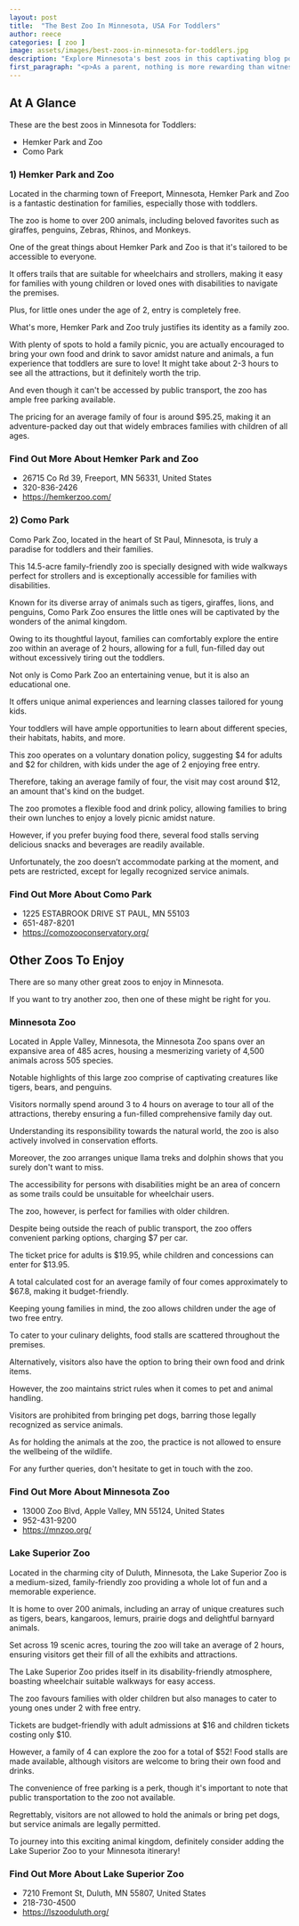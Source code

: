 ```yaml
---
layout: post
title:  "The Best Zoo In Minnesota, USA For Toddlers"
author: reece
categories: [ zoo ]
image: assets/images/best-zoos-in-minnesota-for-toddlers.jpg
description: "Explore Minnesota's best zoos in this captivating blog post. Discover wildlife at these remarkable places, perfect for family fun and educational experiences for all ages. Whether you're a local or a tourist, get ready to meet nature's most fascinating creatures."
first_paragraph: "<p>As a parent, nothing is more rewarding than witnessing the wide-eyed wonder of your toddler as they discover and engage with the world.</p><p>In Minnesota, we're fortunate to have an abundance of remarkable zoos that provide delightful opportunities for our little ones to learn and connect with nature.</p><p>In this article, we'll guide you on a virtual tour of the state's fantastic zoos, each presenting unique and engaging experiences that stimulate your toddler's curiosity, encourage their enthusiasm for animals, and cultivate their understanding of the diverse ecosystems within our three-dimensional world.</p><p>Welcome, and prepare to set them onto an exciting path of discovery, adventure, and unparalleled joy.</p>"
---
```


<div class="overview" markdown="1"> 

## At A Glance

These are the best zoos in Minnesota for Toddlers:

- Hemker Park and Zoo
- Como Park


</div>


### 1) Hemker Park and Zoo

Located in the charming town of Freeport, Minnesota, Hemker Park and Zoo is a fantastic destination for families, especially those with toddlers. 

The zoo is home to over 200 animals, including beloved favorites such as giraffes, penguins, Zebras, Rhinos, and Monkeys. 

One of the great things about Hemker Park and Zoo is that it's tailored to be accessible to everyone. 

It offers trails that are suitable for wheelchairs and strollers, making it easy for families with young children or loved ones with disabilities to navigate the premises. 

Plus, for little ones under the age of 2, entry is completely free.

What's more, Hemker Park and Zoo truly justifies its identity as a family zoo. 

With plenty of spots to hold a family picnic, you are actually encouraged to bring your own food and drink to savor amidst nature and animals, a fun experience that toddlers are sure to love! It might take about 2-3 hours to see all the attractions, but it definitely worth the trip. 

And even though it can't be accessed by public transport, the zoo has ample free parking available. 

The pricing for an average family of four is around $95.25, making it an adventure-packed day out that widely embraces families with children of all ages.


<div class="find-out-more" markdown="1">

### Find Out More About Hemker Park and Zoo

- 26715 Co Rd 39, Freeport, MN 56331, United States
- 320-836-2426
- https://hemkerzoo.com/


</div>


### 2) Como Park

Como Park Zoo, located in the heart of St Paul, Minnesota, is truly a paradise for toddlers and their families. 

This 14.5-acre family-friendly zoo is specially designed with wide walkways perfect for strollers and is exceptionally accessible for families with disabilities. 

Known for its diverse array of animals such as tigers, giraffes, lions, and penguins, Como Park Zoo ensures the little ones will be captivated by the wonders of the animal kingdom. 

Owing to its thoughtful layout, families can comfortably explore the entire zoo within an average of 2 hours, allowing for a full, fun-filled day out without excessively tiring out the toddlers. 



Not only is Como Park Zoo an entertaining venue, but it is also an educational one. 

It offers unique animal experiences and learning classes tailored for young kids. 

Your toddlers will have ample opportunities to learn about different species, their habitats, habits, and more. 

This zoo operates on a voluntary donation policy, suggesting $4 for adults and $2 for children, with kids under the age of 2 enjoying free entry. 

Therefore, taking an average family of four, the visit may cost around $12, an amount that's kind on the budget. 

The zoo promotes a flexible food and drink policy, allowing families to bring their own lunches to enjoy a lovely picnic amidst nature. 

However, if you prefer buying food there, several food stalls serving delicious snacks and beverages are readily available. 

Unfortunately, the zoo doesn’t accommodate parking at the moment, and pets are restricted, except for legally recognized service animals.


<div class="find-out-more" markdown="1">

### Find Out More About Como Park

- 1225 ESTABROOK DRIVE ST PAUL, MN 55103
- 651-487-8201
- https://comozooconservatory.org/


</div>



## Other Zoos To Enjoy

There are so many other great zoos to enjoy in Minnesota. 

If you want to try another zoo, then one of these might be right for you.

### Minnesota Zoo

Located in Apple Valley, Minnesota, the Minnesota Zoo spans over an expansive area of 485 acres, housing a mesmerizing variety of 4,500 animals across 505 species. 

Notable highlights of this large zoo comprise of captivating creatures like tigers, bears, and penguins. 

Visitors normally spend around 3 to 4 hours on average to tour all of the attractions, thereby ensuring a fun-filled comprehensive family day out. 

Understanding its responsibility towards the natural world, the zoo is also actively involved in conservation efforts. 

Moreover, the zoo arranges unique llama treks and dolphin shows that you surely don't want to miss. 

The accessibility for persons with disabilities might be an area of concern as some trails could be unsuitable for wheelchair users. 

The zoo, however, is perfect for families with older children.

Despite being outside the reach of public transport, the zoo offers convenient parking options, charging $7 per car. 

The ticket price for adults is $19.95, while children and concessions can enter for $13.95. 

A total calculated cost for an average family of four comes approximately to $67.8, making it budget-friendly. 

Keeping young families in mind, the zoo allows children under the age of two free entry. 

To cater to your culinary delights, food stalls are scattered throughout the premises. 

Alternatively, visitors also have the option to bring their own food and drink items. 

However, the zoo maintains strict rules when it comes to pet and animal handling. 

Visitors are prohibited from bringing pet dogs, barring those legally recognized as service animals. 

As for holding the animals at the zoo, the practice is not allowed to ensure the wellbeing of the wildlife. 

For any further queries, don't hesitate to get in touch with the zoo.

<div class="find-out-more" markdown="1">

### Find Out More About Minnesota Zoo

- 13000 Zoo Blvd, Apple Valley, MN 55124, United States
- 952-431-9200
- https://mnzoo.org/


</div>




### Lake Superior Zoo

Located in the charming city of Duluth, Minnesota, the Lake Superior Zoo is a medium-sized, family-friendly zoo providing a whole lot of fun and a memorable experience. 

It is home to over 200 animals, including an array of unique creatures such as tigers, bears, kangaroos, lemurs, prairie dogs and delightful barnyard animals. 

Set across 19 scenic acres, touring the zoo will take an average of 2 hours, ensuring visitors get their fill of all the exhibits and attractions. 



The Lake Superior Zoo prides itself in its disability-friendly atmosphere, boasting wheelchair suitable walkways for easy access. 

The zoo favours families with older children but also manages to cater to young ones under 2 with free entry. 

Tickets are budget-friendly with adult admissions at $16 and children tickets costing only $10. 

However, a family of 4 can explore the zoo for a total of $52! Food stalls are made available, although visitors are welcome to bring their own food and drinks. 

The convenience of free parking is a perk, though it's important to note that public transportation to the zoo not available. 

Regrettably, visitors are not allowed to hold the animals or bring pet dogs, but service animals are legally permitted. 

To journey into this exciting animal kingdom, definitely consider adding the Lake Superior Zoo to your Minnesota itinerary!

<div class="find-out-more" markdown="1">

### Find Out More About Lake Superior Zoo

- 7210 Fremont St, Duluth, MN 55807, United States
- 218-730-4500
- https://lszooduluth.org/


</div>



